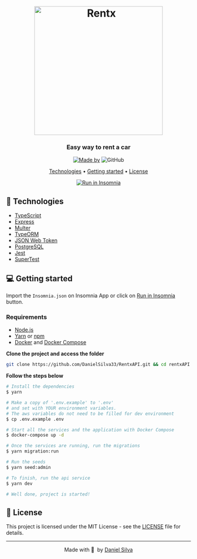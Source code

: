 <h1 align="center">
  <img alt="Rentx" title="Rentx" width="350px"  src="https://user-images.githubusercontent.com/51060912/161967220-4ea2c970-cb29-4594-bba9-65b91c34358a.png" />
</h1>

<h3 align="center">
  Easy way to rent a car
</h3>

<p align="center">
  <a href="https://www.linkedin.com/in/daniel-silva-1a3209196/"><img alt="Made by" src="https://img.shields.io/badge/made%20by-Daniel%20Silva-%23DC1637"></a>
  <img alt="GitHub" src="https://img.shields.io/github/license/EliasGcf/rentx?color=%23DC1637">
</p>

<p align="center">
  <a href="#-technologies">Technologies</a> •
  <a href="#-getting-started">Getting started</a> •
  <a href="#-license">License</a>
</p>

<p id="insomniaButton" align="center">
  <a href="https://insomnia.rest/run/?label=Rentx%20API&uri=https%3A%2F%2Fraw.githubusercontent.com%2FEliasGcf%2Frentx%2Fmain%2FInsomnia.json" target="_blank"><img src="https://insomnia.rest/images/run.svg" alt="Run in Insomnia"></a>
</p>

## 🚀 Technologies

-   [TypeScript](https://www.typescriptlang.org/)
-   [Express](https://expressjs.com/)
-   [Multer](https://github.com/expressjs/multer)
-   [TypeORM](https://typeorm.io/#/)
-   [JSON Web Token](https://jwt.io/)
-   [PostgreSQL](https://www.postgresql.org/)
-   [Jest](https://jestjs.io/)
-   [SuperTest](https://github.com/visionmedia/supertest)

## 💻 Getting started

Import the `Insomnia.json` on Insomnia App or click on [Run in Insomnia](#insomniaButton) button.

### Requirements

-   [Node.js](https://nodejs.org/en/)
-   [Yarn](https://classic.yarnpkg.com/) or [npm](https://www.npmjs.com/)
-   [Docker](https://www.docker.com/) and [Docker Compose](https://docs.docker.com/compose/)

**Clone the project and access the folder**

```bash
git clone https://github.com/DanielSilva33/RentxAPI.git && cd rentxAPI
```

**Follow the steps below**

```bash
# Install the dependencies
$ yarn

# Make a copy of '.env.example' to '.env'
# and set with YOUR environment variables.
# The aws variables do not need to be filled for dev environment
$ cp .env.example .env

# Start all the services and the application with Docker Compose
$ docker-compose up -d

# Once the services are running, run the migrations
$ yarn migration:run

# Run the seeds
$ yarn seed:admin

# To finish, run the api service
$ yarn dev

# Well done, project is started!
```

## 📝 License

This project is licensed under the MIT License - see the [LICENSE](LICENSE) file for details.

---

<p align="center">
  Made with 💜&nbsp; by <a href="https://www.linkedin.com/in/daniel-silva-1a3209196/">Daniel Silva</a>
</p>
